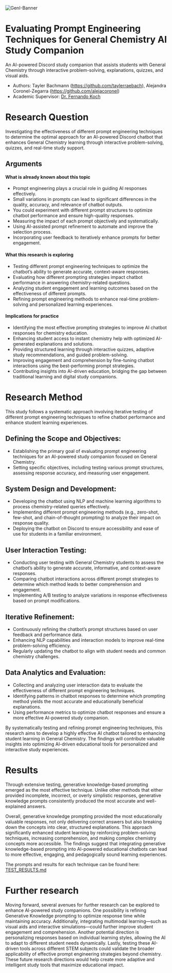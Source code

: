 ![GenI-Banner](https://github.com/genilab-fau/genial-fau.github.io/blob/8f1a2d3523f879e1082918c7bba19553cb6e7212/images/geni-lab-banner.png?raw=true)

# Evaluating Prompt Engineering Techniques for General Chemistry AI Study Companion

An AI-powered Discord study companion that assists students with General Chemistry through interactive problem-solving, explanations, quizzes, and visual aids.

* Authors: Tayler Bachmann (https://github.com/taylerraebach), Alejandra Coronel-Zegarra (https://github.com/alejacoronel)
* Academic Supervisor: [Dr. Fernando Koch](http://www.fernandokoch.me)

  
# Research Question 

Investigating the effectiveness of different prompt engineering techniques to determine the optimal approach for an AI-powered Discord chatbot that enhances General Chemistry learning through interactive problem-solving, quizzes, and real-time study support.

## Arguments

#### What is already known about this topic

* Prompt engineering plays a crucial role in guiding AI responses effectively.
* Small variations in prompts can lead to significant differences in the quality, accuracy, and relevance of chatbot outputs.
* You could experiment with different prompt structures to optimize chatbot performance and ensure high-quality responses.
* Measuring the impact of each prompt objectively and systematically.
* Using AI-assisted prompt refinement to automate and improve the selection process.
* Incorporating user feedback to iteratively enhance prompts for better engagement.

#### What this research is exploring

* Testing different prompt engineering techniques to optimize the chatbot’s ability to generate accurate, context-aware responses.
* Evaluating how different prompting strategies impact chatbot performance in answering chemistry-related questions.
* Analyzing student engagement and learning outcomes based on the effectiveness of different prompts.
* Refining prompt engineering methods to enhance real-time problem-solving and personalized learning experiences.

#### Implications for practice

* Identifying the most effective prompting strategies to improve AI chatbot responses for chemistry education.
* Enhancing student access to instant chemistry help with optimized AI-generated explanations and solutions.
* Providing structured learning through interactive quizzes, adaptive study recommendations, and guided problem-solving.
* Improving engagement and comprehension by fine-tuning chatbot interactions using the best-performing prompt strategies.
* Contributing insights into AI-driven education, bridging the gap between traditional learning and digital study companions.

# Research Method

This study follows a systematic approach involving iterative testing of different prompt engineering techniques to refine chatbot performance and enhance student learning experiences.

## Defining the Scope and Objectives:

* Establishing the primary goal of evaluating prompt engineering techniques for an AI-powered study companion focused on General Chemistry.
* Setting specific objectives, including testing various prompt structures, assessing response accuracy, and measuring user engagement.

## System Design and Development:

* Developing the chatbot using NLP and machine learning algorithms to process chemistry-related queries effectively.
* Implementing different prompt engineering methods (e.g., zero-shot, few-shot, and chain-of-thought prompting) to analyze their impact on response quality.
* Deploying the chatbot on Discord to ensure accessibility and ease of use for students in a familiar environment.

## User Interaction Testing:

* Conducting user testing with General Chemistry students to assess the chatbot’s ability to generate accurate, informative, and context-aware responses.
* Comparing chatbot interactions across different prompt strategies to determine which method leads to better comprehension and engagement.
* Implementing A/B testing to analyze variations in response effectiveness based on prompt modifications.

## Iterative Refinement:

* Continuously refining the chatbot’s prompt structures based on user feedback and performance data.
* Enhancing NLP capabilities and interaction models to improve real-time problem-solving efficiency.
* Regularly updating the chatbot to align with student needs and common chemistry challenges.

## Data Analytics and Evaluation:

* Collecting and analyzing user interaction data to evaluate the effectiveness of different prompt engineering techniques.
* Identifying patterns in chatbot responses to determine which prompting method yields the most accurate and educationally beneficial explanations.
* Using performance metrics to optimize chatbot responses and ensure a more effective AI-powered study companion.

By systematically testing and refining prompt engineering techniques, this research aims to develop a highly effective AI chatbot tailored to enhancing student learning in General Chemistry. The findings will contribute valuable insights into optimizing AI-driven educational tools for personalized and interactive study experiences.

# Results
Through extensive testing, generative knowledge-based prompting emerged as the most effective technique. Unlike other methods that either provided incomplete, incorrect, or overly simplistic responses, generative knowledge prompts consistently produced the most accurate and well-explained answers.

Overall, generative knowledge prompting provided the most educationally valuable responses, not only delivering correct answers but also breaking down the concepts into clear, structured explanations. This approach significantly enhanced student learning by reinforcing problem-solving techniques, increasing comprehension, and making complex chemistry concepts more accessible. The findings suggest that integrating generative knowledge-based prompting into AI-powered educational chatbots can lead to more effective, engaging, and pedagogically sound learning experiences.

The prompts and results for each technique can be found here: [TEST_RESULTS.md](https://github.com/taylerraebach/COT6930_GroupProject_prompt-eng/blob/main/TEST_RESULTS.md)

# Further research
Moving forward, several avenues for further research can be explored to enhance AI-powered study companions. One possibility is refining Generative Knowledge prompting to optimize response time while maintaining accuracy. Additionally, integrating multimodal learning—such as visual aids and interactive simulations—could further improve student engagement and comprehension. Another potential direction is personalizing responses based on individual learning styles, allowing the AI to adapt to different student needs dynamically. Lastly, testing these AI-driven tools across different STEM subjects could validate the broader applicability of effective prompt engineering strategies beyond chemistry. These future research directions would help create more adaptive and intelligent study tools that maximize educational impact.
